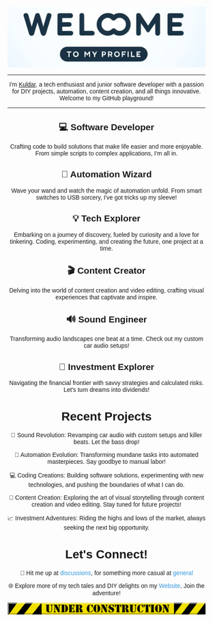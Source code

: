 <div align="center" style="font-family: 'Arial', sans-serif; padding: 20px;">

  
  <p>
      <img src="Assets/Welcome.png" alt="Welcome Image" />
  </p>

  <hr style="border-color: #ffffff;">
  
  <p>I'm <a href="https://github.com/Kuldar" text-decoration: none;">Kuldar</a>, a tech enthusiast and junior software developer with a passion for DIY projects, automation, content creation, and all things innovative. Welcome to my GitHub playground!</p>
  <hr style="border-color: #ffffff;">

  <h2>💻 Software Developer</h2>
  <p>Crafting code to build solutions that make life easier and more enjoyable. From simple scripts to complex applications, I'm all in.</p>

  <h2>🤖 Automation Wizard</h2>
  <p>Wave your wand and watch the magic of automation unfold. From smart switches to USB sorcery, I've got tricks up my sleeve!</p>

  <h2>💡 Tech Explorer</h2>
  <p>Embarking on a journey of discovery, fueled by curiosity and a love for tinkering. Coding, experimenting, and creating the future, one project at a time.</p>

  <h2>🎬 Content Creator</h2>
  <p>Delving into the world of content creation and video editing, crafting visual experiences that captivate and inspire.</p>
  
  <h2>🔊 Sound Engineer</h2>
  <p>Transforming audio landscapes one beat at a time. Check out my custom car audio setups!</p>

  <h2>💼 Investment Explorer</h2>
  <p>Navigating the financial frontier with savvy strategies and calculated risks. Let's turn dreams into dividends!</p>



  <h1>Recent Projects</h1>

  <p>🔧 Sound Revolution: Revamping car audio with custom setups and killer beats. Let the bass drop!</p>
  <p>🤖 Automation Evolution: Transforming mundane tasks into automated masterpieces. Say goodbye to manual labor!</p>
  <p>💻 Coding Creations: Building software solutions, experimenting with new technologies, and pushing the boundaries of what I can do.</p>
  <p>🎥 Content Creation: Exploring the art of visual storytelling through content creation and video editing. Stay tuned for future projects!</p>
  <p>📈 Investment Adventures: Riding the highs and lows of the market, always seeking the next big opportunity.</p>



  <h1>Let's Connect!</h1>

  <p>📧 Hit me up at <a href="https://github.com/Kuldar9/Kuldar9/discussions/1" style="color: #3498db; text-decoration: none;">discussions</a>, for something more casual at <a href="https://github.com/Kuldar9/Kuldar9/discussions/2" style="color: #3498db; text-decoration: none;">general</a> </p>

  <p>🌐 Explore more of my tech tales and DIY delights on my <a href="https://kuldar9.github.io/" style="color: #3498db; text-decoration: none;">Website</a>. Join the adventure!</p>

  <img src="./Assets/Under-construction.gif" alt="Under Construction" style="max-width: 100%; height: auto;">
</div>
